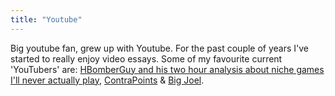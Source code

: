 ```yaml
---
title: "Youtube"
---
```


Big youtube fan, grew up with Youtube. For the past couple of years I've started to really enjoy video essays. Some of my favourite current 'YouTubers' are: [HBomberGuy and his two hour analysis about niche games I'll never actually play](https://www.youtube.com/watch?v=JsNm2YLrk30&t=7122s), [ContraPoints](https://www.youtube.com/watch?v=gJW4-cOZt8A) & [Big Joel](https://www.youtube.com/watch?v=1eOr58c9rRg).
